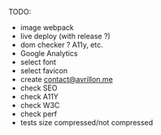 TODO:

- image webpack
- live deploy (with release ?)
- dom checker ? A11y, etc.
- Google Analytics
- select font
- select favicon
- create contact@avrillon.me
- check SEO
- check A11Y
- check W3C
- check perf
- tests size compressed/not compressed
